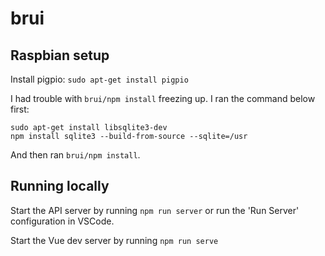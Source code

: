# brui

## Raspbian setup

Install pigpio: `sudo apt-get install pigpio`

I had trouble with `brui/npm install` freezing up. I ran the command below first:

```
sudo apt-get install libsqlite3-dev
npm install sqlite3 --build-from-source --sqlite=/usr
```

And then ran `brui/npm install`.


## Running locally

Start the API server by running `npm run server` or run the 'Run Server' configuration in VSCode.

Start the Vue dev server by running `npm run serve`
